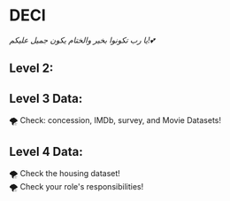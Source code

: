 # DECI

*يا رب تكونوا بخير والختام يكون جميل عليكم!💕*

## Level 2:
 
## Level 3 Data:

🌪️ Check: concession, IMDb, survey, and Movie Datasets!


## Level 4 Data:

🌪️ Check the housing dataset!
<br>
🌪️ Check your role's responsibilities!
